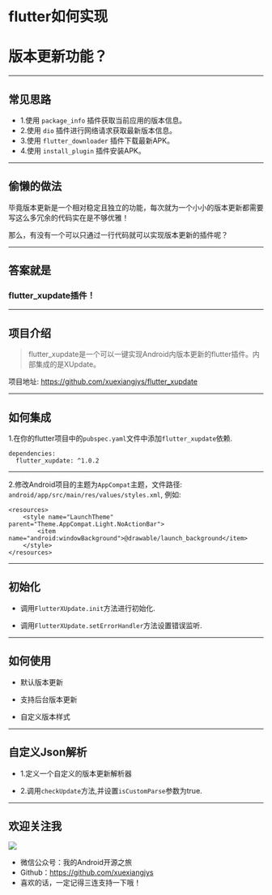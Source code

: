 
# flutter如何实现

# 版本更新功能？

---

## 常见思路

* 1.使用 `package_info` 插件获取当前应用的版本信息。
* 2.使用 `dio` 插件进行网络请求获取最新版本信息。
* 3.使用 `flutter_downloader` 插件下载最新APK。
* 4.使用 `install_plugin` 插件安装APK。

---

## 偷懒的做法

毕竟版本更新是一个相对稳定且独立的功能，每次就为一个小小的版本更新都需要写这么多冗余的代码实在是不够优雅！

那么，有没有一个可以只通过一行代码就可以实现版本更新的插件呢？

---

## 答案就是

### flutter_xupdate插件！

---

## 项目介绍

> flutter_xupdate是一个可以一键实现Android内版本更新的flutter插件。内部集成的是XUpdate。

项目地址: https://github.com/xuexiangjys/flutter_xupdate

---

## 如何集成

1.在你的flutter项目中的`pubspec.yaml`文件中添加`flutter_xupdate`依赖.

```
dependencies:
  flutter_xupdate: ^1.0.2
```

---

2.修改Android项目的主题为`AppCompat`主题，文件路径: `android/app/src/main/res/values/styles.xml`, 例如:

```
<resources>
    <style name="LaunchTheme" parent="Theme.AppCompat.Light.NoActionBar">
        <item name="android:windowBackground">@drawable/launch_background</item>
    </style>
</resources>
```

---

## 初始化

* 调用`FlutterXUpdate.init`方法进行初始化.

* 调用`FlutterXUpdate.setErrorHandler`方法设置错误监听.


---

## 如何使用

* 默认版本更新

* 支持后台版本更新

* 自定义版本样式


---

## 自定义Json解析

* 1.定义一个自定义的版本更新解析器

* 2.调用`checkUpdate`方法,并设置`isCustomParse`参数为true.

---

## 欢迎关注我

![](https://ss.im5i.com/2021/06/14/6tqAU.png)

* 微信公众号：我的Android开源之旅
* Github：https://github.com/xuexiangjys
* 喜欢的话，一定记得三连支持一下哦！
